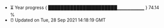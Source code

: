 - ⏳ Year progress { ██████████████████████▁▁▁▁▁▁▁▁ } 74.14 %
- ⏰ Updated on Tue, 28 Sep 2021 14:18:19 GMT

